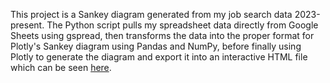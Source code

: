 This project is a Sankey diagram generated from my job search data 2023-present. The Python script pulls my spreadsheet data directly from Google Sheets using gspread, then transforms the data into the proper format for Plotly's Sankey diagram using Pandas and NumPy, before finally using Plotly to generate the diagram and export it into an interactive HTML file which can be seen [here](https://kristinap1001.github.io/JobHuntData/SankeyDiagram.html).
